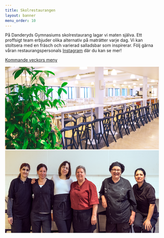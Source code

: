 ```yaml
---
title: Skolrestaurangen
layout: banner
menu_order: 10
---
```


På Danderyds Gymnasiums skolrestaurang lagar vi maten själva. Ett proffsigt team erbjuder olika alternativ på maträtter varje dag. 
Vi kan stoltsera med en fräsch och varierad salladsbar som inspirerar. 
Följ gärna våran restaurangspersonals <a href="https://www.instagram.com/dagyskolrestaurang/">Instagram</a> där du kan se mer!

[Kommande veckors meny](/assets/v11-13.pdf)

<img src="/assets/matsal.png" alt="gang" width="542" height="271">

<img src="/assets/gang.png" alt="gang" width="542" height="271">

